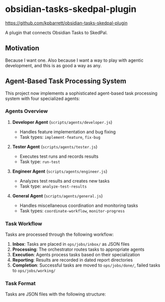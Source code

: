 # obsidian-tasks-skedpal-plugin
https://github.com/kpbarrett/obsidian-tasks-skedpal-plugin

A plugin that connects Obsidian Tasks to SkedPal.

## Motivation
Because I want one. Also because I want a way to play with agentic development, and this is as good a way as any.

## Agent-Based Task Processing System

This project now implements a sophisticated agent-based task processing system with four specialized agents:

### Agents Overview

1. **Developer Agent** (`scripts/agents/developer.js`)
   - Handles feature implementation and bug fixing
   - Task types: `implement-feature`, `fix-bug`

2. **Tester Agent** (`scripts/agents/tester.js`)
   - Executes test runs and records results
   - Task type: `run-test`

3. **Engineer Agent** (`scripts/agents/engineer.js`)
   - Analyzes test results and creates new tasks
   - Task type: `analyze-test-results`

4. **General Agent** (`scripts/agents/general.js`)
   - Handles miscellaneous coordination and monitoring tasks
   - Task types: `coordinate-workflow`, `monitor-progress`

### Task Workflow

Tasks are processed through the following workflow:

1. **Inbox**: Tasks are placed in `ops/jobs/inbox/` as JSON files
2. **Processing**: The orchestrator routes tasks to appropriate agents
3. **Execution**: Agents process tasks based on their specialization
4. **Reporting**: Results are recorded in dated report directories
5. **Completion**: Successful tasks are moved to `ops/jobs/done/`, failed tasks to `ops/jobs/working/`

### Task Format

Tasks are JSON files with the following structure:

